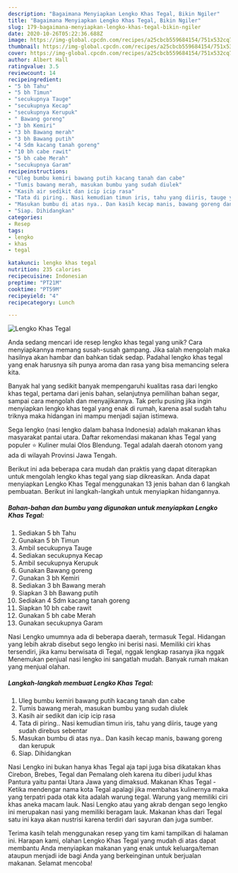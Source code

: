 ```yaml
---
description: "Bagaimana Menyiapkan Lengko Khas Tegal, Bikin Ngiler"
title: "Bagaimana Menyiapkan Lengko Khas Tegal, Bikin Ngiler"
slug: 179-bagaimana-menyiapkan-lengko-khas-tegal-bikin-ngiler
date: 2020-10-26T05:22:36.688Z
image: https://img-global.cpcdn.com/recipes/a25cbcb559684154/751x532cq70/lengko-khas-tegal-foto-resep-utama.jpg
thumbnail: https://img-global.cpcdn.com/recipes/a25cbcb559684154/751x532cq70/lengko-khas-tegal-foto-resep-utama.jpg
cover: https://img-global.cpcdn.com/recipes/a25cbcb559684154/751x532cq70/lengko-khas-tegal-foto-resep-utama.jpg
author: Albert Hall
ratingvalue: 3.5
reviewcount: 14
recipeingredient:
- "5 bh Tahu"
- "5 bh Timun"
- "secukupnya Tauge"
- "secukupnya Kecap"
- "secukupnya Kerupuk"
- " Bawang goreng"
- "3 bh Kemiri"
- "3 bh Bawang merah"
- "3 bh Bawang putih"
- "4 Sdm kacang tanah goreng"
- "10 bh cabe rawit"
- "5 bh cabe Merah"
- "secukupnya Garam"
recipeinstructions:
- "Uleg bumbu kemiri bawang putih kacang tanah dan cabe"
- "Tumis bawang merah, masukan bumbu yang sudah diulek"
- "Kasih air sedikit dan icip icip rasa"
- "Tata di piring.. Nasi kemudian timun iris, tahu yang diiris, tauge yang sudah direbus sebentar"
- "Masukan bumbu di atas nya.. Dan kasih kecap manis, bawang goreng dan kerupuk"
- "Siap. Dihidangkan"
categories:
- Resep
tags:
- lengko
- khas
- tegal

katakunci: lengko khas tegal 
nutrition: 235 calories
recipecuisine: Indonesian
preptime: "PT21M"
cooktime: "PT59M"
recipeyield: "4"
recipecategory: Lunch

---
```



![Lengko Khas Tegal](https://img-global.cpcdn.com/recipes/a25cbcb559684154/751x532cq70/lengko-khas-tegal-foto-resep-utama.jpg)

Anda sedang mencari ide resep lengko khas tegal yang unik? Cara menyiapkannya memang susah-susah gampang. Jika salah mengolah maka hasilnya akan hambar dan bahkan tidak sedap. Padahal lengko khas tegal yang enak harusnya sih punya aroma dan rasa yang bisa memancing selera kita.

Banyak hal yang sedikit banyak mempengaruhi kualitas rasa dari lengko khas tegal, pertama dari jenis bahan, selanjutnya pemilihan bahan segar, sampai cara mengolah dan menyajikannya. Tak perlu pusing jika ingin menyiapkan lengko khas tegal yang enak di rumah, karena asal sudah tahu triknya maka hidangan ini mampu menjadi sajian istimewa.

Sega lengko (nasi lengko dalam bahasa Indonesia) adalah makanan khas masyarakat pantai utara. Daftar rekomendasi makanan khas Tegal yang populer ⭐ Kuliner mulai Olos Blendung. Tegal adalah daerah otonom yang ada di wilayah Provinsi Jawa Tengah.


Berikut ini ada beberapa cara mudah dan praktis yang dapat diterapkan untuk mengolah lengko khas tegal yang siap dikreasikan. Anda dapat menyiapkan Lengko Khas Tegal menggunakan 13 jenis bahan dan 6 langkah pembuatan. Berikut ini langkah-langkah untuk menyiapkan hidangannya.

<!--inarticleads1-->

##### Bahan-bahan dan bumbu yang digunakan untuk menyiapkan Lengko Khas Tegal:

1. Sediakan 5 bh Tahu
1. Gunakan 5 bh Timun
1. Ambil secukupnya Tauge
1. Sediakan secukupnya Kecap
1. Ambil secukupnya Kerupuk
1. Gunakan  Bawang goreng
1. Gunakan 3 bh Kemiri
1. Sediakan 3 bh Bawang merah
1. Siapkan 3 bh Bawang putih
1. Sediakan 4 Sdm kacang tanah goreng
1. Siapkan 10 bh cabe rawit
1. Gunakan 5 bh cabe Merah
1. Gunakan secukupnya Garam


Nasi Lengko umumnya ada di beberapa daerah, termasuk Tegal. Hidangan yang lebih akrab disebut sego lengko ini berisi nasi. Memiliki ciri khas tersendiri, jika kamu berwisata di Tegal, nggak lengkap rasanya jika nggak Menemukan penjual nasi lengko ini sangatlah mudah. Banyak rumah makan yang menjual olahan. 

<!--inarticleads2-->

##### Langkah-langkah membuat Lengko Khas Tegal:

1. Uleg bumbu kemiri bawang putih kacang tanah dan cabe
1. Tumis bawang merah, masukan bumbu yang sudah diulek
1. Kasih air sedikit dan icip icip rasa
1. Tata di piring.. Nasi kemudian timun iris, tahu yang diiris, tauge yang sudah direbus sebentar
1. Masukan bumbu di atas nya.. Dan kasih kecap manis, bawang goreng dan kerupuk
1. Siap. Dihidangkan


Nasi Lengko ini bukan hanya khas Tegal aja tapi juga bisa dikatakan khas Cirebon, Brebes, Tegal dan Pemalang oleh karena itu diberi judul khas Pantura yaitu pantai Utara Jawa yang dimaksud. Makanan Khas Tegal - Ketika mendengar nama kota Tegal apalagi jika membahas kulinernya maka yang terpatri pada otak kita adalah warung tegal. Warung yang memiliki ciri khas aneka macam lauk. Nasi Lengko atau yang akrab dengan sego lengko ini merupakan nasi yang memiliki beragam lauk. Makanan khas dari Tegal satu ini kaya akan nustrisi karena terdiri dari sayuran dan juga sumber. 

Terima kasih telah menggunakan resep yang tim kami tampilkan di halaman ini. Harapan kami, olahan Lengko Khas Tegal yang mudah di atas dapat membantu Anda menyiapkan makanan yang enak untuk keluarga/teman ataupun menjadi ide bagi Anda yang berkeinginan untuk berjualan makanan. Selamat mencoba!
